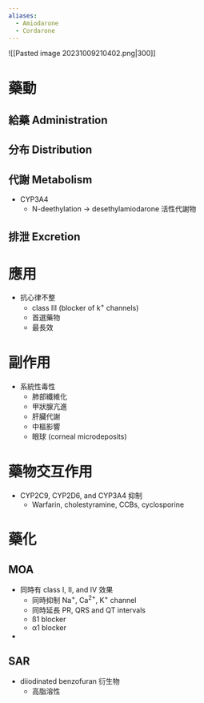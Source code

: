 ```yaml
---
aliases:
  - Amiodarone
  - Cordarone
---
```

![[Pasted image 20231009210402.png|300]]
# 藥動
## 給藥 Administration
## 分布 Distribution
## 代謝 Metabolism
- CYP3A4
	- N-deethylation $\rightarrow$ desethylamiodarone 活性代謝物
## 排泄 Excretion
# 應用
- 抗心律不整
	- class III (blocker of k<sup>+</sup> channels)
	- 首選藥物
	- 最長效
# 副作用
- 系統性毒性
	- 肺部纖維化
	- 甲狀腺亢進
	- 肝臟代謝
	- 中樞影響
	- 眼球 (corneal microdeposits)
# 藥物交互作用
- CYP2C9, CYP2D6, and CYP3A4 抑制
	- Warfarin, cholestyramine, CCBs, cyclosporine
# 藥化
## MOA
- 同時有 class I, II, and IV 效果
	- 同時抑制 Na<sup>+</sup>, Ca<sup>2+</sup>, K<sup>+</sup> channel
	- 同時延長 PR, QRS and QT intervals
	- ß1 blocker
	- α1 blocker
- 
## SAR
- diiodinated benzofuran 衍生物
	- 高脂溶性
